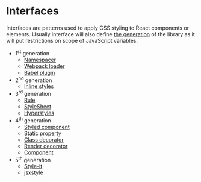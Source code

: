 # Interfaces

Interfaces are patterns used to apply CSS styling to React components or elements. Usually
interface will also define [the generation](./generations.md) of the library as it will put
restrictions on scope of JavaScript variables.

  - 1<sup>st</sup> generation
    - [Namespacer](./interfaces/1st-generation/namespacer.md)
    - [Webpack loader](./interfaces/1st-generation/webpack-loader.md)
    - [Babel plugin](./interfaces/1st-generation/babel-plugin.md)
  - 2<sup>nd</sup> generation
    - [Inline styles](./interfaces/2nd-generation/inline-stylesheet.md)
  - 3<sup>rd</sup> generation
    - [Rule](./interfaces/3rd-generation/rule.md)
    - [StyleSheet](./interfaces/3rd-generation/stylesheet.md)
    - [Hyperstyles](./interfaces/3rd-generation/hyperstyles.md)
  - 4<sup>th</sup> generation
    - [Styled component](./interfaces/4th-generation/styled-component.md)
    - [Static property](./interfaces/4th-generation/static-class-property.md)
    - [Class decorator](./interfaces/4th-generation/class-decorator.md)
    - [Render decorator](./interfaces/4th-generation/render-decorator.md)
    - [Component](./interfaces/4th-generation/component.md)
  - 5<sup>th</sup> generation
    - [Style-it](./interfaces/5th-generation/style-it.md)
    - [jsxstyle](./interfaces/5th-generation/jsxstyle.md)
